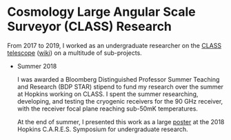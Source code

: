 # Cosmology Large Angular Scale Surveyor (CLASS) Research

From 2017 to 2019, I worked as an undergraduate researcher on the [CLASS telescope](https://sites.krieger.jhu.edu/class/) 
([wiki](https://en.wikipedia.org/wiki/Cosmology_Large_Angular_Scale_Surveyor#:~:text=The%20Cosmology%20Large%20Angular%20Scale,the%20Parque%20Astron%C3%B3mico%20de%20Atacama.)) 
on a multitude of sub-projects.

- Summer 2018 

  I was awarded a Bloomberg Distinguished Professor Summer Teaching and Research (BDP STAR) stipend to fund my research over the 
summer at Hopkins working on CLASS. I spent the summer researching, developing, and testing the cryogenic receivers for the 90 GHz receiver, with the 
receiver focal plane reaching sub-50mK temperatures. 

  At the end of summer, I presented this work as a large [poster](https://github.com/johngrahamreynolds/Physics/blob/main/Research/CLASSTelescope/90GHzReceiverPoster.pdf) at the 2018 Hopkins C.A.R.E.S. Symposium for 
undergraduate research. 

